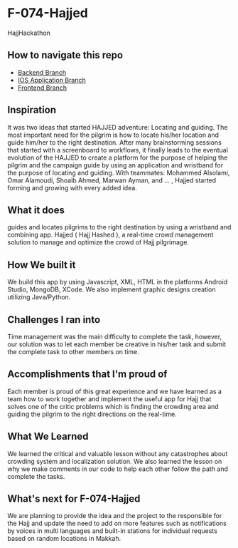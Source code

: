# F-074-Hajjed
HajjHackathon

## How to navigate this repo
- [Backend Branch](https://github.com/oalamoudi/F-074-Hajjed/tree/backend)
- [IOS Application Branch](https://github.com/oalamoudi/F-074-Hajjed/tree/ios)
- [Frontend Branch]()

## Inspiration
It was two ideas that started HAJJED adventure: Locating and guiding. The most important need for the pilgrim is how to locate his/her location and guide him/her to the right destination. After many brainstorming sessions that started with a screenboard to workflows, it finally leads to the eventual evolution of the HAJJED to create a platform for the purpose of helping the pilgrim and the campaign guide by using an application and wristband for the purpose of locating and guiding. With teammates: Mohammed Alsolami, Omar Alamoudi, Shoaib Ahmed, Marwan Ayman, and ... , Hajjed started forming and growing with every added idea.

## What it does
guides and locates pilgrims to the right destination by using a wristband and combining app. Hajjed ( Hajj Hashed ), a real-time crowd management solution to manage and optimize the crowd of Hajj pilgrimage.

## How We built it
We build this app by using Javascript, XML, HTML in the platforms Android Studio, MongoDB, XCode. We also implement graphic designs creation utilizing Java/Python. 

## Challenges I ran into
Time management was the main difficulty to complete the task, however, our solution was to let each member be creative in his/her task and submit the complete task to other members on time.  

## Accomplishments that I'm proud of
Each member is proud of this great experience and we have learned as a team how to work together and implement the useful app for Hajj that solves one of the critic problems which is finding the crowding area and guiding the pilgrim to the right directions on the real-time.  

## What We Learned
We learned the critical and valuable lesson without any catastrophes about crowding system and localization solution. We also learned the lesson on why we make comments in our code to help each other follow the path and complete the tasks. 

## What's next for F-074-Hajjed
We are planning to provide the idea and the project to the responsible for the Hajj and update the need to add on more features such as notifications by voices in multi languages and built-in stations for individual requests based on random locations in Makkah.
